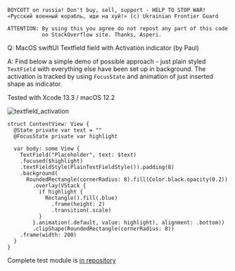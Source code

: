 ```
BOYCOTT on russia! Don't buy, sell, support - HELP TO STOP WAR!
«Русский военный корабль, иди на хуй!» (c) Ukrainian Frontier Guard

ATTENTION: By using this you agree do not repost any part of this code
           on StackOverflow site. Thanks, Asperi.
```

Q: MacOS swiftUI Textfield field with Activation indicator (by Paul)

A: Find below a simple demo of possible approach - just plain styled `TextField`
with everything else have been set up in background. The activation is tracked
by using `FocusState` and animation of just inserted shape as indicator.

Tested with Xcode 13.3 / macOS 12.2

![textfield_activation](https://user-images.githubusercontent.com/62171579/162579235-4ae9001a-31ab-4020-969c-9769bcfb63cc.gif)

```
struct ContentView: View {
  @State private var text = ""
  @FocusState private var highlight

  var body: some View {
    TextField("Placeholder", text: $text)
    .focused($highlight)
    .textFieldStyle(PlainTextFieldStyle()).padding(8)
    .background(
      RoundedRectangle(cornerRadius: 8).fill(Color.black.opacity(0.2))
        .overlay(VStack {
          if highlight {
            Rectangle().fill(.blue)
              .frame(height: 2)
              .transition(.scale)
          }
        }.animation(.default, value: highlight), alignment: .bottom))
        .clipShape(RoundedRectangle(cornerRadius: 8))
    .frame(width: 200)
  }
}
```

Complete test module is [in repository](https://github.com/Asperi-Demo/4SwiftUI/blob/master/PlayOn_macOS/PlayOn_macOS/Findings/TestTextFieldActivationEffect.swift)
